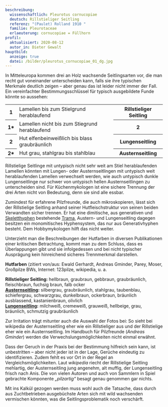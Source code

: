 ```yaml
---
beschreibung:
  wissenschaftlich: Pleurotus cornucopiae
  deutsch: Rillstieliger Seitling
  referenz: "(Paulet) Rolland 1910 "
  familie: Pleurotaceae
  erlaeuterung: cornucopiae = Füllhorn
profil:
  aktualisiert: 2020-08-12
  autor_in: Dieter Gewalt
hauptbild:
  anzeige: true
  datei: /bilder/pleurotus_cornucopiae_01_dg.jpg
---
```

In Mitteleuropa kommen drei an Holz wachsende Seitlingsarten vor, die man recht gut voneinander unterscheiden kann, falls sie ihre typischen Merkmale deutlich zeigen – aber genau das ist leider nicht immer der Fall. Ein vereinfachter Bestimmungsschlüssel für typisch ausgebildete Funde könnte so aussehen:

<div class="table-responsive">
<table class="table">
<tr>
  <th>1</th>
  <td>Lamellen bis zum Stielgrund herablaufend</td>
  <th>Rillstieliger Seitling</th>
  
</tr>
<tr>
  <th>1*</th>
  <td>Lamellen nicht bis zum Stiegrund herablaufend</td>
  <th><i class="fas fa-arrow-right"></i> 2</th>
</tr>
<tr>
  <th>2</th>
  <td>Hut elfenbeinweißlich bis blass graubräunlich </td>
  <th>Lungenseitling</th>
</tr>
<tr>
  <th>2*</th>
  <td>Hut grau, stahlgrau bis stahlblau </td>
  <th>Austernseitling</th>
</tr>
<tr>
  

</tr>
</table>
</div>

Rillstielige Seitlinge mit untypisch nicht sehr weit am Stiel herablaufenden Lamellen könnten mit Lungen- oder Austernseitlingen mit untypisch weit herablaufenden Lamellen verwechselt werden, wie auch untypisch dunkle Lungenseitlinge nur schwer von untypisch hellen Austernseitlingen zu unterscheiden sind. Für Küchenmykologen ist eine sichere Trennung der drei Arten nicht von Bedeutung, denn sie sind alle essbar.

Zumindest für erfahrene Pilzfreunde, die auch mikroskopieren, lässt sich der Rillstielige Seitling anhand seiner Hutfleischstruktur von seinen beiden Verwandten sicher trennen. Er hat eine dimitische, aus generativen und [Skeletthyphen](Hyphen "Glossar") bestehende [Trama](Trama "Glossar"), Austern- und Lungenseitling dagegen besitzen ein monomitisches Hyphensystem, das nur aus Generativhyphen besteht. Dem Hobbymykologen hilft das nicht weiter.

Unterzieht man die Beschreibungen der Hutfarben in diversen Publikationen einer kritischen Betrachtung, kommt man zu dem Schluss, dass es Überlappungen gibt und sie infolgedessen und bei nicht typischer Ausprägung kein hinreichend sicheres Trennmerkmal darstellen.

**Hutfarben** (zitiert von/aus: Ewald Gerhardt, Andreas Gminder, Parey, Moser, Großpilze BWs, Internet: 123pilze, wikipedia, u. a.

**Rillstieliger Seitling:** hellbraun, graubraun, gebbraun, graubräunlich, fleischbraun, fuchsig braun, falb ocker  
**[Austernseitling](/pilze/pleurotus-ostreatus-austernseitling):** silbergrau, graubräunlich, stahlgrau, taubenblau, schiefergrau, schwarzgrau, dunkelbraun, ockerbraun, bräunlich ausblassend, kastanienbraun, olivlich  
**[Lungenseitling](/pilze/pleurotus-pulmonarius-lungenseitling-löffelseitling):** milchweiß, cremeweiß, grauweiß, hellbeige, grau, bräunlich, schmutzig graubräunlich

Zur Irritation trägt mitunter auch die Auswahl der Fotos bei: So sieht bei wikipedia der Austernseitling eher wie ein Rillstieliger aus und der Rillstielige eher wie ein Austernseitling. Im Handbuch für Pilzfreunde (*Andreas Gminder*) werden die Verwechslungsmöglichkeiten nicht einmal erwähnt.

Dass der Geruch in der Praxis bei der Bestimmung hilfreich sein kann, ist unbestritten – aber nicht jeder ist in der Lage, Gerüche eindeutig zu identifizieren. Zudem fehlt es vor Ort in der Regel an Vergleichsmöglichkeiten. Laut *wikipedia* riecht der Rillstielige Seitling mehlartig, der Austernseitling jung angenehm, alt muffig, der Lungenseitling frisch nach Anis. Die von vielen Autoren und auch von Sammlern in Spiel gebrachte Komponente *„pilzartig“* besagt genau genommen gar nichts.

Mit ins Kalkül gezogen werden muss wohl auch die Tatsache, dass durch aus Zuchtbetrieben ausgebüchste Arten sich mit wild wachsenden vermischen könnten, was die Seitlingsproblematik noch verschärft.